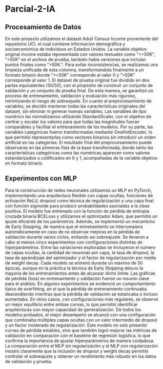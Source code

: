 # Parcial-2-IA
## Procesamiento de Datos
En este proyecto utilizamos el dataset Adult Census Income proveniente del repositorio UCI, el cual contiene información demográfica y socioeconómica de individuos en Estados Unidos. La variable objetivo original income estaba representada con valores textuales como "<=50K", ">50K" en el archivo de prueba, también habia versiones que incluían puntos finales como ">50K.". Para evitar inconsistencias, se realizamos una limpieza unificada de esta columna, transformándola finalmente a un formato binario donde "<=50K" corresponde al valor 0 y ">50K" corresponde al valor 1.
El dataset de prueba original fue dividido en dos partes equivalentes (50/50), con el propósito de construir un conjunto de validación y un conjunto de prueba final. De esta manera, se garantizó un proceso de entrenamiento, validación y evaluación más riguroso, minimizando el riesgo de sobreajuste.
En cuanto al preprocesamiento de variables, se decidió mantener todas las características originales del dataset, sin eliminar ni generar nuevas variables. Las variables de tipo numérico las normalizamos utilizando StandardScaler, con el objetivo de centrar y escalar los valores para que todas las magnitudes fueran comparables y facilitar el entrenamiento de los modelos. Por su parte, las variables categóricas fueron transformadas mediante OneHotEncoder, lo que permitió representarlas como vectores binarios sin introducir un orden artificial en las categorías.
El resultado final del preprocesamiento puede observarse en las primeras filas de la base transformada, donde tanto las características categóricas como las numéricas aparecen como valores estandarizados o codificados en 0 y 1, acompañadas de la variable objetivo en formato binario.

## Experimentos con MLP

Para la construcción de redes neuronales utilizamos un MLP en PyTorch, implementando una arquitectura flexible con capas ocultas, funciones de activación ReLU, dropout como técnica de regularización y una capa final con función sigmoide para producir probabilidades asociadas a la clase positiva. El modelo fue entrenado con la función de pérdida de entropía cruzada binaria BCELoss y utilizamos el optimizador Adam, que permitió un ajuste eficiente de los parámetros. Además, se implementó un mecanismo de Early Stopping, de manera que el entrenamiento se interrumpiera automáticamente en caso de no observar mejoras en la pérdida de validación durante varios ciclos, evitando así sobreajuste.
Se llevaron a cabo al menos cinco experimentos con configuraciones distintas de hiperparámetros. Entre las variaciones exploradas se incluyeron el número de capas ocultas, la cantidad de neuronas por capa, la tasa de dropout, la tasa de aprendizaje del optimizador y el factor de regularización por medio de weight decay. Cada modelo se entrenó durante un máximo de 50 épocas, aunque en la práctica la técnica de Early Stopping detuvo la mayoría de los entrenamientos antes de alcanzar dicho límite.
Las gráficas de pérdida (loss) en entrenamiento y validación fueron un insumo clave para el análisis. En algunos experimentos se evidenció un comportamiento típico de overfitting, en el que la pérdida de entrenamiento continuaba descendiendo mientras que la pérdida de validación se estancaba o incluso aumentaba. En otros casos, con configuraciones más regulares, se observó un mejor equilibrio entre ambas curvas, lo que permitió identificar arquitecturas con mayor capacidad de generalización.
De todos los modelos probados, el mejor desempeño se alcanzó con una configuración que combinaba múltiples capas ocultas con un valor intermedio de dropout y un factor moderado de regularización. Este modelo no solo presentó curvas de pérdida estables, sino que también logró mejorar las métricas de validación en comparación con el baseline de regresión logística, lo que confirma la importancia de ajustar hiperparámetros de manera cuidadosa. La comparación entre el MLP sin regularización y el MLP con regularización mostró claramente que la inclusión de dropout y weight decay permitió controlar el sobreajuste y obtener un rendimiento más robusto en los datos de validación y prueba.
